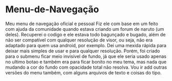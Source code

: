 # Menu-de-Navegação
Meu menu de navegação oficial e pessoal
Fiz ele com base em um feito com ajuda da comunidade quando estava criando um forum de naruto (um deles).
Recuperei o codigo e ele estava todo bagunçado e bugado, além de não ser compatível com qualquer resolução de visor, ou seja,
não era adaptado para quem usa android, por exemplo.
Dei uma mexida rápida para deixar mais simples de usar e para qualquer resolução. 
Porém, foi criado para o submenu ficar meio invisivel de fundo, já que ele seria usado apenas no ultimo botao e também era para ficar bonito no meu tema,
mas nada que mudando a cor do fundo com opacidade total não resolva.
Vou ir add outras versões do menu também, com alguns arquivos de texto e coisas do tipo.
